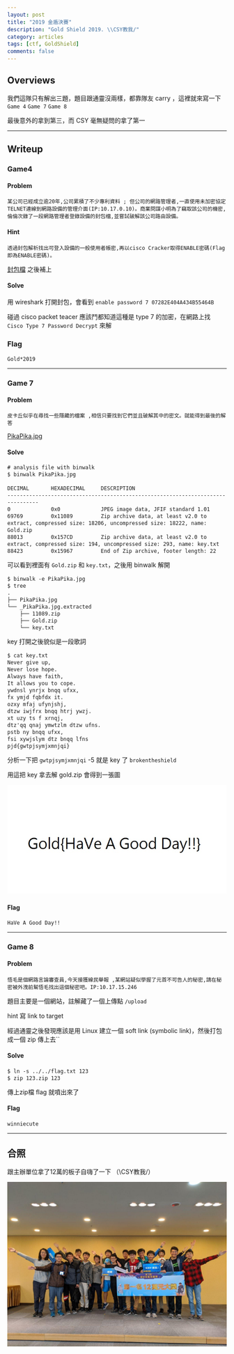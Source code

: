 ```yaml
---
layout: post
title: "2019 金盾決賽"
description: "Gold Shield 2019. \\CSY教我/"
category: articles
tags: [ctf, GoldShield]
comments: false
---
```


## Overviews

我們這隊只有解出三題，題目跟通靈沒兩樣，都靠隊友 carry ，這裡就來寫一下 `Game 4` `Game 7` `Game 8`

最後意外的拿到第三，而 CSY 毫無疑問的拿了第一

---

## Writeup
### Game4
#### Problem
```
某公司已經成立逾20年,公司累積了不少專利資料 ; 但公司的網路管理者,一直使用未加密協定TELNET連線到網路設備的管理介面(IP:10.17.0.10)。商業問謀小明為了竊取該公司的機密,倫倫次錄了一段網路管理者登錄設備的封包檔,並嘗試破解該公司路由設備。
```

#### Hint
```
透過封包解析找出可登入設備的一般使用者帳密,再以cisco Cracker取得ENABLE密碼(Flag即為ENABLE密碼)。
```
[封包檔]() 之後補上

#### Solve

用 wireshark 打開封包，會看到 `enable password 7 07282E404A434B55464B`

碰過 cisco packet teacer 應該鬥都知道這種是 type 7 的加密，在網路上找 `Cisco Type 7 Password Decrypt` 來解

### Flag
```
Gold*2019
```

---

### Game 7
#### Problem
```
皮卡丘似乎在尋找一些隱藏的檔案 ,相信只要找到它們並且破解其中的密文。就能得到最後的解答
```

[PikaPika.jpg](/files/goldshield2019/PikaPika.jpg)

#### Solve

```
# analysis file with binwalk
$ binwalk PikaPika.jpg

DECIMAL       HEXADECIMAL     DESCRIPTION
--------------------------------------------------------------------------------
0             0x0             JPEG image data, JFIF standard 1.01
69769         0x11089         Zip archive data, at least v2.0 to extract, compressed size: 18206, uncompressed size: 18222, name: Gold.zip
88013         0x157CD         Zip archive data, at least v2.0 to extract, compressed size: 194, uncompressed size: 293, name: key.txt
88423         0x15967         End of Zip archive, footer length: 22
```

可以看到裡面有 `Gold.zip` 和 `key.txt`，之後用 binwalk 解開

```
$ binwalk -e PikaPika.jpg
$ tree
.
├── PikaPika.jpg
└── _PikaPika.jpg.extracted
    ├── 11089.zip
    ├── Gold.zip
    └── key.txt
```

key 打開之後貌似是一段歌詞
```
$ cat key.txt
Never give up,
Never lose hope.
Always have faith,
It allows you to cope.
ywdnsl ynrjx bnqq ufxx,
fx ymjd fqbfdx it.
ozxy mfaj ufynjshj,
dtzw iwjfrx bnqq htrj ywzj.
xt uzy ts f xrnqj,
dtz'qq qnaj ymwtzlm dtzw ufns.
pstb ny bnqq ufxx,
fsi xywjslym dtz bnqq lfns
pjd{gwtpjsymjxmnjqi}
```

分析一下把 `gwtpjsymjxmnjqi` -5 就是 key 了 `brokentheshield`

用這把 key 拿去解 gold.zip 會得到一張圖

![flag](/files/goldshield2019/game7flag.jpg)

#### Flag
```
HaVe A Good Day!!
```

---

### Game 8

#### Problem
```
悟毛是個網路言論審查員,今天接獲線民舉報 ,某網站疑似學握了元首不可告人的秘密,請在秘密被外洩前幫悟毛找出這個秘密吧。IP:10.17.15.246
```
題目主要是一個網站，註解藏了一個上傳點 `/upload`

hint 寫 link to target

經過通靈之後發現應該是用 Linux 建立一個 soft link (symbolic link)，然後打包成一個 zip 傳上去``

#### Solve

```
$ ln -s ../../flag.txt 123
$ zip 123.zip 123
```
傳上zip檔 flag 就噴出來了

#### Flag
```
winniecute
```

---

## 合照
跟主辦單位拿了12萬的板子自嗨了一下 （\\CSY教我/）

![photo](/files/goldshield2019/photo.jpg)
